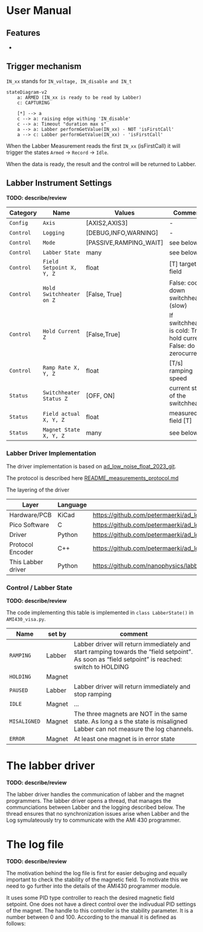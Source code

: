 # User Manual

## Features

* 

## Trigger mechanism

`IN_xx` stands for `IN_voltage, IN_disable and IN_t`


```mermaid
stateDiagram-v2
    a: ARMED (IN_xx is ready to be read by Labber)
    c: CAPTURING

    [*] --> a
    c --> a: raising edge withing 'IN_disable'
    c --> a: Timeout "duration max s"
    a --> a: Labber performGetValue(IN_xx) - NOT 'isFirstCall'
    a --> c: Labber performGetValue(IN_xx) - 'isFirstCall'
```

When the Labber Measurement reads the first `IN_xx` (isFirstCall) it will trigger the states `Armed` -> `Record` -> `Idle`.

When the data is ready, the result and the control will be returned to Labber.

## Labber Instrument Settings

**TODO: describe/review**

| Category | Name | Values | Comment |
| - | - | - | - |
| `Config` | `Axis` | [AXIS2,AXIS3] | - |
| `Control` | `Logging` | [DEBUG,INFO,WARNING] | - |
| `Control` | `Mode` | [PASSIVE,RAMPING_WAIT] | see below |
| `Control` | `Labber State` | many | see below |
| `Control` | `Field Setpoint X, Y, Z` | float | [T] target field |
| `Control` | `Hold Switchheater on Z` | [False, True] | False: cool down switchheater (slow) |
| `Control` | `Hold Current Z` | [False,True] | If switchheater is cold: True: hold current False: do zerocurrent |
| `Control` | `Ramp Rate X, Y, Z` | float | [T/s] ramping speed |
| `Status` | `Switchheater Status Z` | [OFF, ON] | current state of the switchheater |
| `Status` | `Field actual X, Y, Z` | float | measured field [T] |
| `Status` | `Magnet State X, Y, Z` | many | see below |

### Labber Driver Implementation

The driver implementation is based on [ad_low_noise_float_2023_git](https://github.com/petermaerki/ad_low_noise_float_2023_git).

The protocol is described here [README_measurements_protocol.md](https://github.com/petermaerki/ad_low_noise_float_2023_git/blob/main/software/doc/README_measurements_protocol.md)

The layering of the driver

| Layer | Language | Repo |
| - | - | - |
| Hardware/PCB | KiCad | https://github.com/petermaerki/ad_low_noise_float_2023_git/tree/main/hardware |
| Pico Software | C | https://github.com/petermaerki/ad_low_noise_float_2023_git/tree/main/software/pico |
| Driver | Python | https://github.com/petermaerki/ad_low_noise_float_2023_git/blob/main/pyproject.toml |
| Protocol Encoder | C++ | https://github.com/petermaerki/ad_low_noise_float_2023_git/tree/main/software/decoder | 
| This Labber driver | Python | https://github.com/nanophysics/labber_ad_low_noise_float_2023 |


### Control / Labber State

**TODO: describe/review**

The code implementing this table is implemented in `class LabberState()` in `AMI430_visa.py`.

| Name | set by | comment |
| - | - | - |
| `RAMPING` | Labber | Labber driver will return immediately and start ramping towards the “field setpoint”. As soon as “field setpoint” is reached: switch to HOLDING |
| `HOLDING` | Magnet | |
| `PAUSED` | Labber | Labber driver will return immediately and stop ramping |
| `IDLE` | Magnet | ... |
| `MISALIGNED` | Magnet | The three magnets are NOT in the same state. As long a s the state is misaligned Labber can not measure the log channels. |
| `ERROR` | Magnet | At least one magnet is in error state |


# The labber driver 

**TODO: describe/review**

The labber driver handles the communication of labber and the magnet programmers. The labber driver opens a thread, that manages the communciations between Labber and the logging described below. The thread ensures that no synchronization issues arise when Labber and the Log symulateously try to communicate with the AMI 430 programmer.

# The log file

**TODO: describe/review**

The motivation behind the log file is first for easier debuging and equally important to check the stability of the magnetic field. To motivate this we need to go further into the details of the AMI430 programmer module. 

It uses some PID type controller to reach the desired magnetic field setpoint. One does not have a direct control over the indivudual PID settings of the magnet. The handle to this controller is the stability parameter. It is a number between 0 and 100. According to the manual it is defined as follows: 


